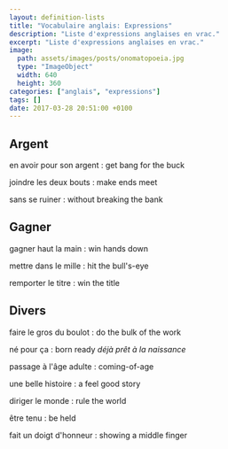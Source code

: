 ```yaml
---
layout: definition-lists
title: "Vocabulaire anglais: Expressions"
description: "Liste d'expressions anglaises en vrac."
excerpt: "Liste d'expressions anglaises en vrac."
image:
  path: assets/images/posts/onomatopoeia.jpg
  type: "ImageObject"
  width: 640
  height: 360
categories: ["anglais", "expressions"]
tags: []
date: 2017-03-28 20:51:00 +0100
---
```


## Argent

en avoir pour son argent
: get bang for the buck

joindre les deux bouts
: make ends meet

sans se ruiner
:	without breaking the bank


## Gagner

gagner haut la main
: win hands down

mettre dans le mille
: hit the bull's-eye

remporter le titre
: win the title


## Divers

faire le gros du boulot
: do the bulk of the work

né pour ça
: born ready
*déjà prêt à la naissance*

passage à l'âge adulte
: coming-of-age

une belle histoire
: a feel good story

diriger le monde
: rule the world

être tenu
: be held

fait un doigt d'honneur
: showing a middle finger
